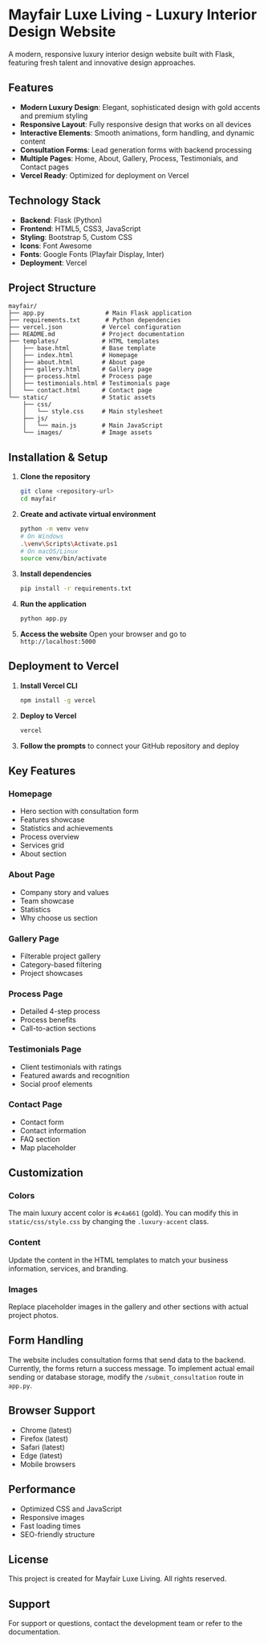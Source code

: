 # Mayfair Luxe Living - Luxury Interior Design Website

A modern, responsive luxury interior design website built with Flask, featuring fresh talent and innovative design approaches.

## Features

- **Modern Luxury Design**: Elegant, sophisticated design with gold accents and premium styling
- **Responsive Layout**: Fully responsive design that works on all devices
- **Interactive Elements**: Smooth animations, form handling, and dynamic content
- **Consultation Forms**: Lead generation forms with backend processing
- **Multiple Pages**: Home, About, Gallery, Process, Testimonials, and Contact pages
- **Vercel Ready**: Optimized for deployment on Vercel

## Technology Stack

- **Backend**: Flask (Python)
- **Frontend**: HTML5, CSS3, JavaScript
- **Styling**: Bootstrap 5, Custom CSS
- **Icons**: Font Awesome
- **Fonts**: Google Fonts (Playfair Display, Inter)
- **Deployment**: Vercel

## Project Structure

```
mayfair/
├── app.py                 # Main Flask application
├── requirements.txt       # Python dependencies
├── vercel.json           # Vercel configuration
├── README.md             # Project documentation
├── templates/            # HTML templates
│   ├── base.html         # Base template
│   ├── index.html        # Homepage
│   ├── about.html        # About page
│   ├── gallery.html      # Gallery page
│   ├── process.html      # Process page
│   ├── testimonials.html # Testimonials page
│   └── contact.html      # Contact page
└── static/               # Static assets
    ├── css/
    │   └── style.css     # Main stylesheet
    ├── js/
    │   └── main.js       # Main JavaScript
    └── images/           # Image assets
```

## Installation & Setup

1. **Clone the repository**
   ```bash
   git clone <repository-url>
   cd mayfair
   ```

2. **Create and activate virtual environment**
   ```bash
   python -m venv venv
   # On Windows
   .\venv\Scripts\Activate.ps1
   # On macOS/Linux
   source venv/bin/activate
   ```

3. **Install dependencies**
   ```bash
   pip install -r requirements.txt
   ```

4. **Run the application**
   ```bash
   python app.py
   ```

5. **Access the website**
   Open your browser and go to `http://localhost:5000`

## Deployment to Vercel

1. **Install Vercel CLI**
   ```bash
   npm install -g vercel
   ```

2. **Deploy to Vercel**
   ```bash
   vercel
   ```

3. **Follow the prompts** to connect your GitHub repository and deploy

## Key Features

### Homepage
- Hero section with consultation form
- Features showcase
- Statistics and achievements
- Process overview
- Services grid
- About section

### About Page
- Company story and values
- Team showcase
- Statistics
- Why choose us section

### Gallery Page
- Filterable project gallery
- Category-based filtering
- Project showcases

### Process Page
- Detailed 4-step process
- Process benefits
- Call-to-action sections

### Testimonials Page
- Client testimonials with ratings
- Featured awards and recognition
- Social proof elements

### Contact Page
- Contact form
- Contact information
- FAQ section
- Map placeholder

## Customization

### Colors
The main luxury accent color is `#c4a661` (gold). You can modify this in `static/css/style.css` by changing the `.luxury-accent` class.

### Content
Update the content in the HTML templates to match your business information, services, and branding.

### Images
Replace placeholder images in the gallery and other sections with actual project photos.

## Form Handling

The website includes consultation forms that send data to the backend. Currently, the forms return a success message. To implement actual email sending or database storage, modify the `/submit_consultation` route in `app.py`.

## Browser Support

- Chrome (latest)
- Firefox (latest)
- Safari (latest)
- Edge (latest)
- Mobile browsers

## Performance

- Optimized CSS and JavaScript
- Responsive images
- Fast loading times
- SEO-friendly structure

## License

This project is created for Mayfair Luxe Living. All rights reserved.

## Support

For support or questions, contact the development team or refer to the documentation. 